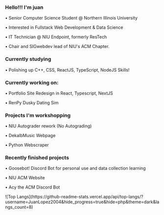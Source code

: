 ### Hello!!! I'm juan 
<p> • Senior Computer Science Student @ Northern Illinois University </p>
<p> • Interested in Fullstack Web Development & Data Science </p>
<p> • IT Technician @ NIU Endpoint, formerly ResTech </p>
<p> • Chair and SIGwebdev lead of NIU's ACM Chapter. </p>

### Currently studying
<p> • Polishing up C++, CSS, ReactJS, TypeScript, NodeJS Skills! </p>

### Currently working on: 
<p> • Portfolio Site Redesign in React, Typescript, NextJS </p>
<p> • RenPy Dusky Dating Sim </p>

### Projects I'm workshopping
<p> • NIU Autograder rework (No Autograding) </p>
<p> • DekalbMusic Webpage </p>
<p> • Python Webscraper </p>

### Recently finished projects
<p> • Goosebot! Discord Bot for personal use and data collection learning </p>
<p> • NIU ACM Website </p>
<p> • Acy the ACM Discord Bot </p>
![Top Langs](https://github-readme-stats.vercel.app/api/top-langs/?username=JuanLopez2004&hide_progress=true&hide=php&theme=dark&langs_count=8)
